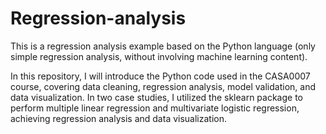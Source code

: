 # Regression-analysis
This is a regression analysis example based on the Python language (only simple regression analysis, without involving machine learning content).

In this repository, I will introduce the Python code used in the CASA0007 course, covering data cleaning, regression analysis, model validation, and data visualization. In two case studies, I utilized the sklearn package to perform multiple linear regression and multivariate logistic regression, achieving regression analysis and data visualization.
